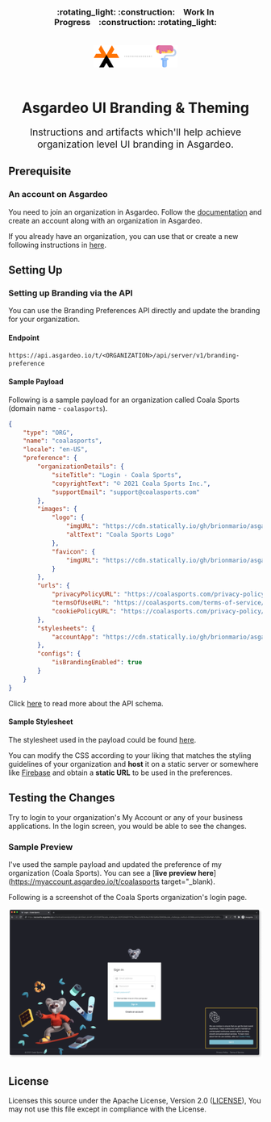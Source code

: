 <p align="center">
    <h3 align="center">:rotating_light: :construction:&ensp;&ensp;Work In Progress&ensp;&ensp;:construction: :rotating_light:</h3>
    <p align="center" width="100%"  style="padding-top: 20px; padding-bottom: 20px">
    <img width="33%" src="./docs/banner.png" alt="Image"/>
    </p>
    <h1 align="center">Asgardeo UI Branding & Theming</h1>
    <p align="center" style="font-size: 1.2rem;">Instructions and artifacts which'll help achieve organization level UI branding in Asgardeo.</p>
</p>

## Prerequisite

### An account on Asgardeo

You need to join an organization in Asgardeo. Follow the [documentation](https://wso2.com/asgardeo/docs/get-started/create-asgardeo-account/#sign-up) and create an account along with an organization in Asgardeo.

If you already have an organization, you can use that or create a new following instructions in [here](https://wso2.com/asgardeo/docs/guides/your-asgardeo/manage-organizations/#create-an-organization).

## Setting Up

### Setting up Branding via the API

You can use the Branding Preferences API directly and update the branding for your organization.

#### Endpoint

```shell
https://api.asgardeo.io/t/<ORGANIZATION>/api/server/v1/branding-preference
```

#### Sample Payload

Following is a sample payload for an organization called Coala Sports (domain name - `coalasports`).

```json
{
    "type": "ORG",
    "name": "coalasports",
    "locale": "en-US",
    "preference": {
        "organizationDetails": {
            "siteTitle": "Login - Coala Sports",
            "copyrightText": "© 2021 Coala Sports Inc.",
            "supportEmail": "support@coalasports.com"
        },
        "images": {
            "logo": {
                "imgURL": "https://cdn.statically.io/gh/brionmario/asgardeo-branding/main/images/logo.png",
                "altText": "Coala Sports Logo"
            },
            "favicon": {
                "imgURL": "https://cdn.statically.io/gh/brionmario/asgardeo-branding/main/images/favicon.ico"
            }
        },
        "urls": {
            "privacyPolicyURL": "https://coalasports.com/privacy-policy",
            "termsOfUseURL": "https://coalasports.com/terms-of-service/",
            "cookiePolicyURL": "https://coalasports.com/privacy-policy/#cookie-policy"
        },
        "stylesheets": {
            "accountApp": "https://cdn.statically.io/gh/brionmario/asgardeo-branding/main/stylesheets/login-portal.overrides.css"
        },
        "configs": {
            "isBrandingEnabled": true
        }
    }
}
```

Click [here](docs/API-SCHEMA.md) to read more about the API schema.

#### Sample Stylesheet

The stylesheet used in the payload could be found [here](./stylesheets/login-portal.overrides.css).

You can modify the CSS according to your liking that matches the styling guidelines of your organization and **host** it on a static server or somewhere like [Firebase](https://firebase.google.com/docs/storage) and obtain a **static URL** to be used in the preferences.

## Testing the Changes

Try to login to your organization's My Account or any of your business applications. In the login screen, you would be able to see the changes.

### Sample Preview

I've used the sample payload and updated the preference of my organization (Coala Sports). You can see a [**live preview here**](https://myaccount.asgardeo.io/t/coalasports target="_blank).

Following is a screenshot of the Coala Sports organization's login page.

![image info](./docs/coalasports-login-screen.png)

## License

Licenses this source under the Apache License, Version 2.0 ([LICENSE](./LICENSE)), You may not use this file except in compliance with the License.
